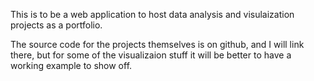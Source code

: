 This is to be a web application to host data analysis and visulaization projects as a portfolio. 

The source code for the projects themselves is on github, and I will link there, but for some of the visualizaion stuff it will be better to have a working example to show off.
